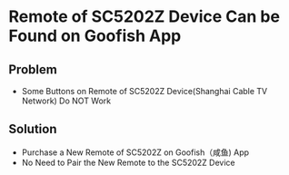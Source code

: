 # Remote of SC5202Z Device Can be Found on Goofish App

## Problem
* Some Buttons on Remote of SC5202Z Device(Shanghai Cable TV Network) Do NOT Work

## Solution
* Purchase a New Remote of SC5202Z on Goofish（咸鱼) App
* No Need to Pair the New Remote to the SC5202Z Device
